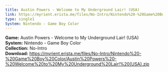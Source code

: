 ```yaml
---
title: Austin Powers - Welcome to My Underground Lair! (USA)
link: https://myrient.erista.me/files/No-Intro/Nintendo%20-%20Game%20Boy%20Color/Austin%20Powers%20-%20Welcome%20to%20My%20Underground%20Lair!%20(USA).zip
type: single1
System: Nintendo - Game Boy Color
---
```

<b>Game:</b> Austin Powers - Welcome to My Underground Lair! (USA)<br>
<b>System:</b> Nintendo - Game Boy Color<br>
<b>Collection:</b> No-Intro<br>
<b>Download:</b> https://myrient.erista.me/files/No-Intro/Nintendo%20-%20Game%20Boy%20Color/Austin%20Powers%20-%20Welcome%20to%20My%20Underground%20Lair!%20(USA).zip